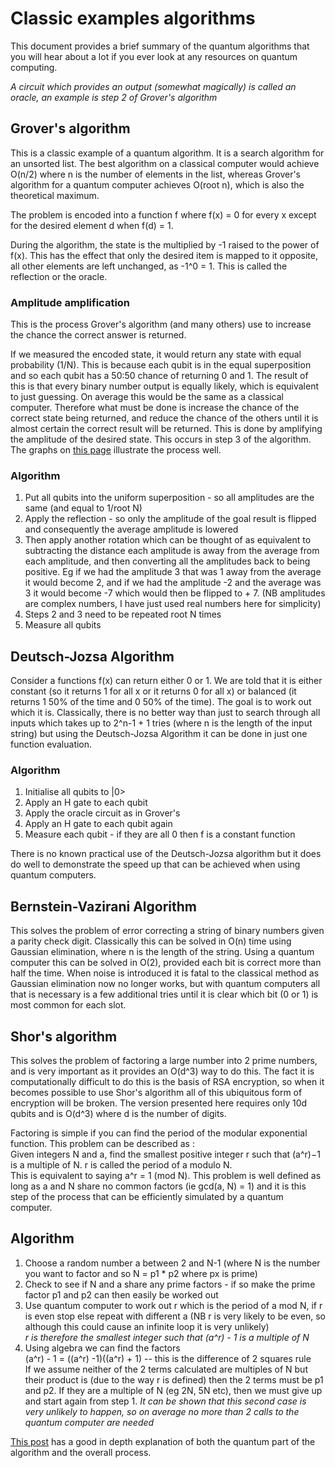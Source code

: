 # Classic examples algorithms
This document provides a brief summary of the quantum algorithms that you will hear about a lot if you ever look at any resources on quantum computing.

*A circuit which provides an output (somewhat magically) is called an oracle, an example is step 2 of Grover's algorithm*


## Grover's algorithm
This is a classic example of a quantum algorithm. It is a search algorithm for an unsorted list. The best algorithm on a classical computer would achieve O(n/2) where n is the number of elements in the list, whereas Grover's algorithm for a quantum computer achieves O(root n), which is also the theoretical maximum.

The problem is encoded into a function f where f(x) = 0 for every x except for the desired element d when f(d) = 1.

During the algorithm, the state is the multiplied by -1 raised to the power of f(x). This has the effect that only the desired item is mapped to it opposite, all other elements are left unchanged, as -1^0 = 1. This is called the reflection or the oracle.

### Amplitude amplification
This is the process Grover's algorithm (and many others) use to increase the chance the correct answer is returned.

If we measured the encoded state, it would return any state with equal probability (1/N). This is because each qubit is in the equal superposition and so each qubit has a 50:50 chance of returning 0 and 1. The result of this is that every binary number output is equally likely, which is equivalent to just guessing. On average this would be the same as a classical computer. Therefore what must be done is increase the chance of the correct state being returned, and reduce the chance of the others until it is almost certain the correct result will be returned. This is done by amplifying the amplitude of the desired state. This occurs in step 3 of the algorithm. The graphs on [this page](https://quantumexperience.ng.bluemix.net/qx/tutorial?sectionId=full-user-guide&page=004-Quantum_Algorithms~2F070-Grover%27s_Algorithm) illustrate the process well.

### Algorithm
1. Put all qubits into the uniform superposition - so all amplitudes are the same (and equal to 1/root N)
2. Apply the reflection - so only the amplitude of the goal result is flipped and consequently the average amplitude is lowered
3. Then apply another rotation which can be thought of as equivalent to subtracting the distance each amplitude is away from the average from each amplitude, and then converting all the amplitudes back to being positive. Eg if we had the amplitude 3 that was 1 away from the average it would become 2, and if we had the amplitude -2 and the average was 3 it would become -7 which would then be flipped to + 7. (NB amplitudes are complex numbers, I have just used real numbers here for simplicity)
4. Steps 2 and 3 need to be repeated root N times
5. Measure all qubits




## Deutsch-Jozsa Algorithm
Consider a functions f(x) can return either 0 or 1. We are told that it is either constant (so it returns 1 for all x or it returns 0 for all x) or balanced (it returns 1 50% of the time and 0 50% of the time). The goal is to work out which it is. Classically, there is no better way than just to search through all inputs which takes up to 2^n-1 + 1 tries (where n is the length of the input string) but using the Deutsch-Jozsa Algorithm it can be done in just one function evaluation.

### Algorithm
1. Initialise all qubits to |0>
2. Apply an H gate to each qubit
3. Apply the oracle circuit as in Grover's
4. Apply an H gate to each qubit again
5. Measure each qubit - if they are all 0 then f is a constant function

There is no known practical use of the Deutsch-Jozsa algorithm but it does do well to demonstrate the speed up that can be achieved when using quantum computers.

## Bernstein-Vazirani Algorithm
This solves the problem of error correcting a string of binary numbers given a parity check digit. Classically this can be solved in O(n) time using Gaussian elimination, where n is the length of the string. Using a quantum computer this can be solved in O(2), provided each bit is correct more than half the time. When noise is introduced it is fatal to the classical method as Gaussian elimination now no longer works, but with quantum computers all that is necessary is a few additional tries until it is clear which bit (0 or 1) is most common for each slot.


## Shor's algorithm
This solves the problem of factoring a large number into 2 prime numbers, and is very important as it provides an O(d^3) way to do this. The fact it is computationally difficult to do this is the basis of RSA encryption, so when it becomes possible to use Shor's algorithm all of this ubiquitous form of encryption will be broken. The version presented here requires only 10d qubits and is O(d^3) where d is the number of digits.

Factoring is simple if you can find the period of the modular exponential function. This problem can be described as :\
Given integers N and a, find the smallest positive integer r  such that (a^r)−1 is a multiple of N. r is called the period of a modulo N.\
This is equivalent to saying a^r = 1 (mod N).
This problem is well defined as long as a and N share no common factors (ie gcd(a, N) = 1) and it is this step of the process that can be efficiently simulated by a quantum computer.


## Algorithm
1. Choose a random number a between 2 and N-1 (where N is the number you want to factor and so N = p1 * p2 where px is prime)
2. Check to see if N and a share any prime factors - if so make the prime factor p1 and p2 can then easily be worked out
3. Use quantum computer to work out r which is the period of a mod N, if r is even stop else repeat with different a (NB r is very likely to be even, so although this could cause an infinite loop it is very unlikely)\
 *r is therefore the smallest integer such that (a^r) - 1 is a multiple of N*
4. Using algebra we can find the factors  \
(a^r) - 1 = ((a^r) -1)((a^r) + 1) -- this is the difference of 2 squares rule\
If we assume neither of the 2 terms calculated are multiples of N but their product is (due to the way r is defined) then the 2 terms must be p1 and p2. If they are a multiple of N (eg 2N, 5N etc), then we must give up and start again from step 1. *It can be shown that this second case is very unlikely to happen, so on average no more than 2 calls to the quantum computer are needed*

[This post](http://algassert.com/post/1718) has a good in depth explanation of both the quantum part of the algorithm and the overall process.
